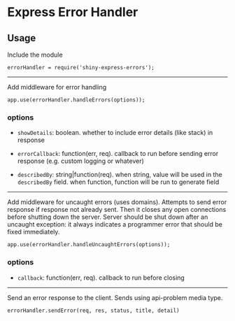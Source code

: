# Express Error Handler

## Usage
Include  the module

`errorHandler = require('shiny-express-errors');`

---

Add middleware for error handling

`app.use(errorHandler.handleErrors(options));`

### options
* `showDetails`: boolean. whether to include error details (like stack) in response

* `errorCallback`: function(err, req). callback to run before sending error response (e.g. custom logging or whatever)

* `describedBy`: string|function(req). when string, value will be used in the `describedBy` field. when function, function will be run to generate field

---

Add middleware for uncaught errors (uses domains). Attempts to send error response if response not already sent. Then it closes any open connections before shutting down the server. Server should be shut down after an uncaught exception: it always indicates a programmer error that should be fixed immediately.

`app.use(errorHandler.handleUncaughtErrors(options));`

### options
* `callback`: function(err, req). callback to run before closing

---
Send an error response to the client. Sends using api-problem media type.

`errorHandler.sendError(req, res, status, title, detail)`
